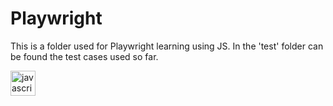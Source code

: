 # Playwright
This is a folder used for Playwright learning using JS.
In the 'test' folder can be found the test cases used so far.

<div align="left">

  <img src="https://cdn.jsdelivr.net/gh/devicons/devicon/icons/javascript/javascript-original.svg" height="40" alt="javascript logo"  />
  <img width="12" />

</div>
